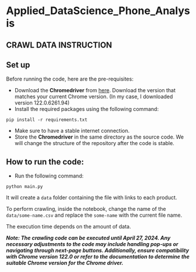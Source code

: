 # Applied_DataScience_Phone_Analysis

## CRAWL DATA INSTRUCTION

## Set up
Before running the code, here are the pre-requisites:
+ Download the **Chromedriver** from [here](https://sites.google.com/chromium.org/driver/). Download the version that matches your current Chrome version. (In my case, I downloaded version 122.0.6261.94)
+ Install the required packages using the following command:
```
pip install -r requirements.txt
```
+ Make sure to have a stable internet connection.
+ Store the **Chromedriver** in the same directory as the source code. We will change the structure of the repository after the code is stable.

## How to run the code:
+ Run the following command:
```
python main.py
```
It will create a `data` folder containing the file with links to each product. 

To perform crawling, inside the notebook, change the name of the `data/some-name.csv` and replace the `some-name` with the current file name.

The execution time depends on the amount of data. 

***Note: The crawling code can be executed until April 27, 2024. Any necessary adjustments to the code may include handling pop-ups or navigating through next-page buttons. Additionally, ensure compatibility with Chrome version 122.0 or refer to the documentation to determine the suitable Chrome version for the Chrome driver.***
